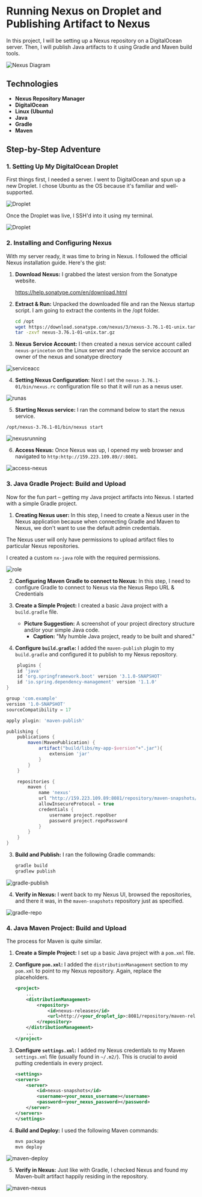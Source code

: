 # Running Nexus on Droplet and Publishing Artifact to Nexus

In this project, I will be setting up a Nexus repository on a DigitalOcean server. Then, I will publish Java artifacts to it using Gradle and Maven build tools.

![Nexus Diagram](https://github.com/Princeton45/nexus-droplet-setup/blob/main/images/diagram.png)

## Technologies

*   **Nexus Repository Manager**
*   **DigitalOcean** 
*   **Linux (Ubuntu)** 
*   **Java**
*   **Gradle** 
*   **Maven** 

## Step-by-Step Adventure

### 1. Setting Up My DigitalOcean Droplet

First things first, I needed a server. I went to DigitalOcean and spun up a new Droplet. I chose Ubuntu as the OS because it's familiar and well-supported.

![Droplet](https://github.com/Princeton45/nexus-droplet-setup/blob/main/images/droplet.png)

Once the Droplet was live, I SSH'd into it using my terminal.

![Droplet](https://github.com/Princeton45/nexus-droplet-setup/blob/main/images/ssh.png)

### 2. Installing and Configuring Nexus

With my server ready, it was time to bring in Nexus. I followed the official Nexus installation guide. Here's the gist:

1. **Download Nexus:** I grabbed the latest version from the Sonatype website.

    https://help.sonatype.com/en/download.html

2. **Extract & Run:** Unpacked the downloaded file and ran the Nexus startup script. I am going to extract the contents in the /opt folder.

    ```bash
    cd /opt
    wget https://download.sonatype.com/nexus/3/nexus-3.76.1-01-unix.tar.gz 
    tar -zxvf nexus-3.76.1-01-unix.tar.gz
    ```

3. **Nexus Service Account:** I then created a nexus service account called `nexus-princeton` on the Linux server and made the service account an owner of the nexus and sonatype directory

![serviceacc](https://github.com/Princeton45/nexus-droplet-setup/blob/main/images/serviceacc.png)

4. **Setting Nexus Configuration:** Next I set the `nexus-3.76.1-01/bin/nexus.rc`  configuration file so that it will run as a nexus user.

![runas](https://github.com/Princeton45/nexus-droplet-setup/blob/main/images/runasuser.png)

5. **Starting Nexus service:** I ran the command below to start the nexus service.

`/opt/nexus-3.76.1-01/bin/nexus start`

![nexusrunning](https://github.com/Princeton45/nexus-droplet-setup/blob/main/images/nexus-running.png)


6. **Access Nexus:** Once Nexus was up, I opened my web browser and navigated to `http:http://159.223.109.89//:8081`. 

![access-nexus](https://github.com/Princeton45/nexus-droplet-setup/blob/main/images/access-nexus.png)


### 3. Java Gradle Project: Build and Upload

Now for the fun part – getting my Java project artifacts into Nexus. I started with a simple Gradle project.

1. **Creating Nexus user:** In this step, I need to create a Nexus user in the Nexus application because when connecting Gradle and Maven to Nexus, we don't want to use the default admin credentials.

The Nexus user will only have permissions to upload artifact files to particular Nexus repositories.

I created a custom `nx-java` role with the required permissions.

![role](https://github.com/Princeton45/nexus-droplet-setup/blob/main/images/role.png)


2. **Configuring Maven Gradle to connect to Nexus:** In this step, I need to configure  Gradle to connect to Nexus via the Nexus Repo URL & Credentials

3. **Create a Simple Project:** I created a basic Java project with a `build.gradle` file.

    *   **Picture Suggestion:** A screenshot of your project directory structure and/or your simple Java code.
        *   **Caption:** "My humble Java project, ready to be built and shared."

2. **Configure `build.gradle`:** I added the `maven-publish` plugin to my `build.gradle` and configured it to publish to my Nexus repository.

```gradle
    plugins {
    id 'java'
    id 'org.springframework.boot' version '3.1.0-SNAPSHOT'
    id 'io.spring.dependency-management' version '1.1.0'
}

group 'com.example'
version '1.0-SNAPSHOT'
sourceCompatibility = 17

apply plugin: 'maven-publish'

publishing {
    publications {
        maven(MavenPublication) {
            artifact("build/libs/my-app-$version"+".jar"){
                extension 'jar'
            }
        }
    }

    repositories {
        maven {
            name 'nexus'
            url "http://159.223.109.89:8081/repository/maven-snapshots/" 
            allowInsecureProtocol = true
            credentials {
                username project.repoUser
                password project.repoPassword
            }
        }
    }
}
```

3. **Build and Publish:** I ran the following Gradle commands:

    ```bash
    gradle build
    gradlew publish
    ```
![gradle-publish](https://github.com/Princeton45/nexus-droplet-setup/blob/main/images/gradle-publish.png)


4. **Verify in Nexus:** I went back to my Nexus UI, browsed the repositories, and there it was, in the `maven-snapshots` repository just as specified.

![gradle-repo](https://github.com/Princeton45/nexus-droplet-setup/blob/main/images/gradle-repo.png)


### 4. Java Maven Project: Build and Upload

The process for Maven is quite similar.

1. **Create a Simple Project:**  I set up a basic Java project with a `pom.xml` file.

2. **Configure `pom.xml`:** I added the `distributionManagement` section to my `pom.xml` to point to my Nexus repository. Again, replace the placeholders.

    ```xml
    <project>
        ...
        <distributionManagement>
            <repository>
                <id>nexus-releases</id>
                <url>http://<your_droplet_ip>:8081/repository/maven-releases/</url>
            </repository>
        </distributionManagement>
        ...
    </project>
    ```

3. **Configure `settings.xml`:**  I added my Nexus credentials to my Maven `settings.xml` file (usually found in `~/.m2/`). This is crucial to avoid putting credentials in every project.

    ```xml
   <settings> 
    <servers>
        <server>
            <id>nexus-snapshots</id>
            <username><your_nexus_username></username>
            <password><your_nexus_password></password>
        </server>
    </servers>
   </settings> 
    ```

4. **Build and Deploy:** I used the following Maven commands:

    ```bash
    mvn package
    mvn deploy
    ```
![maven-deploy](https://github.com/Princeton45/nexus-droplet-setup/blob/main/images/maven-deploy.png)
    

5. **Verify in Nexus:** Just like with Gradle, I checked Nexus and found my Maven-built artifact happily residing in the repository.

![maven-nexus](https://github.com/Princeton45/nexus-droplet-setup/blob/main/images/maven-nexus.png)
